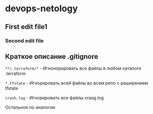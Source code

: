 # devops-netology
## First edit file1
### Second edit file

## Краткое описание .gitignore
`**/.terraform/*` - Игнонорировать все файлы в любом каталоге .terraform

`*.tfstate` - Игнорировать всей файлы во всем репо с раширением tfstate

`crash.log` - Игнорировать все файлы crasg.log

Остальное по аналогии
